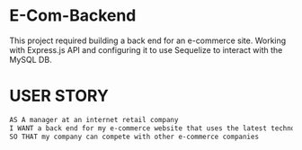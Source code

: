 # E-Com-Backend
This project required building a back end for an e-commerce site. Working with Express.js API and configuring it to use Sequelize to interact with the MySQL DB. 
# USER STORY 
```md
AS A manager at an internet retail company
I WANT a back end for my e-commerce website that uses the latest technologies
SO THAT my company can compete with other e-commerce companies
```
